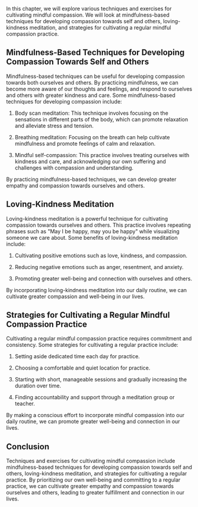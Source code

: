 
In this chapter, we will explore various techniques and exercises for cultivating mindful compassion. We will look at mindfulness-based techniques for developing compassion towards self and others, loving-kindness meditation, and strategies for cultivating a regular mindful compassion practice.

Mindfulness-Based Techniques for Developing Compassion Towards Self and Others
------------------------------------------------------------------------------

Mindfulness-based techniques can be useful for developing compassion towards both ourselves and others. By practicing mindfulness, we can become more aware of our thoughts and feelings, and respond to ourselves and others with greater kindness and care. Some mindfulness-based techniques for developing compassion include:

1. Body scan meditation: This technique involves focusing on the sensations in different parts of the body, which can promote relaxation and alleviate stress and tension.

2. Breathing meditation: Focusing on the breath can help cultivate mindfulness and promote feelings of calm and relaxation.

3. Mindful self-compassion: This practice involves treating ourselves with kindness and care, and acknowledging our own suffering and challenges with compassion and understanding.

By practicing mindfulness-based techniques, we can develop greater empathy and compassion towards ourselves and others.

Loving-Kindness Meditation
--------------------------

Loving-kindness meditation is a powerful technique for cultivating compassion towards ourselves and others. This practice involves repeating phrases such as "May I be happy, may you be happy" while visualizing someone we care about. Some benefits of loving-kindness meditation include:

1. Cultivating positive emotions such as love, kindness, and compassion.

2. Reducing negative emotions such as anger, resentment, and anxiety.

3. Promoting greater well-being and connection with ourselves and others.

By incorporating loving-kindness meditation into our daily routine, we can cultivate greater compassion and well-being in our lives.

Strategies for Cultivating a Regular Mindful Compassion Practice
----------------------------------------------------------------

Cultivating a regular mindful compassion practice requires commitment and consistency. Some strategies for cultivating a regular practice include:

1. Setting aside dedicated time each day for practice.

2. Choosing a comfortable and quiet location for practice.

3. Starting with short, manageable sessions and gradually increasing the duration over time.

4. Finding accountability and support through a meditation group or teacher.

By making a conscious effort to incorporate mindful compassion into our daily routine, we can promote greater well-being and connection in our lives.

Conclusion
----------

Techniques and exercises for cultivating mindful compassion include mindfulness-based techniques for developing compassion towards self and others, loving-kindness meditation, and strategies for cultivating a regular practice. By prioritizing our own well-being and committing to a regular practice, we can cultivate greater empathy and compassion towards ourselves and others, leading to greater fulfillment and connection in our lives.
